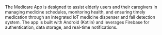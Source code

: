 The Medicare App is designed to assist elderly users and their caregivers in managing medicine schedules, monitoring health, and ensuring timely medication through an integrated IoT medicine dispenser and fall detection system. The app is built with Android (Kotlin) and leverages Firebase for authentication, data storage, and real-time notifications.
